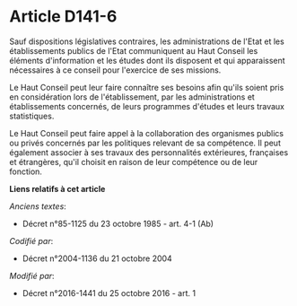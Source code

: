 # Article D141-6

Sauf dispositions législatives contraires, les administrations de l'Etat  et les établissements publics de l'Etat
communiquent au Haut Conseil  les éléments d'information et les études dont ils disposent et qui  apparaissent nécessaires à
ce conseil pour l'exercice de ses missions. 

Le Haut Conseil peut leur faire connaître ses besoins afin qu'ils  soient pris en considération lors de l'établissement, par
les  administrations et établissements concernés, de leurs programmes  d'études et leurs travaux statistiques. 

Le Haut  Conseil peut faire appel à la collaboration des organismes publics ou  privés concernés par les politiques relevant
de sa compétence. Il peut  également associer à ses travaux des personnalités extérieures,  françaises et étrangères, qu'il
choisit en raison de leur compétence ou  de leur fonction.

**Liens relatifs à cet article**

_Anciens textes_:

  - Décret n°85-1125 du 23 octobre 1985 - art. 4-1 (Ab)

_Codifié par_:

  - Décret n°2004-1136 du 21 octobre 2004

_Modifié par_:

  - Décret n°2016-1441 du 25 octobre 2016 - art. 1
